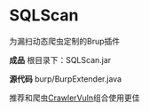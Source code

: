 # SQLScan
为漏扫动态爬虫定制的Brup插件

**成品**
根目录下：SQLScan.jar	

**源代码**
burp/BurpExtender.java

推荐和爬虫[CrawlerVuln][1]组合使用更佳


[1]: https://github.com/Passer6y/CrawlerVuln